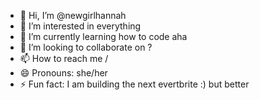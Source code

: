 - 👋 Hi, I’m @newgirlhannah
- 👀 I’m interested in everything
- 🌱 I’m currently learning how to code aha
- 💞️ I’m looking to collaborate on ?
- 📫 How to reach me /
- 😄 Pronouns: she/her
- ⚡ Fun fact: I am building the next evertbrite :) but better 

<!---
newgirlhannah/newgirlhannah is a ✨ special ✨ repository because its `README.md` (this file) appears on your GitHub profile.
You can click the Preview link to take a look at your changes.
--->
